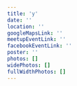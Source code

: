 ```yaml
---
title: 'y'
date: ''
location: ''
googleMapsLink: ''
meetupEventLink: ''
facebookEventLink: ''
poster: ''
photos: []
widePhotos: []
fullWidthPhotos: []
---
```


